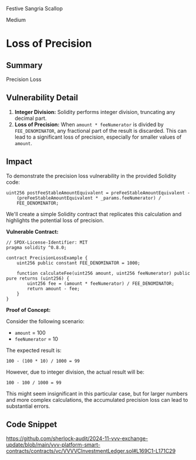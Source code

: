 Festive Sangria Scallop

Medium

# Loss of Precision

## Summary
Precision Loss 

## Vulnerability Detail
1. **Integer Division:** Solidity performs integer division, truncating any decimal part.
2. **Loss of Precision:** When `amount * feeNumerator` is divided by `FEE_DENOMINATOR`, any fractional part of the result is discarded. This can lead to a significant loss of precision, especially for smaller values of `amount`.

## Impact
To demonstrate the precision loss vulnerability in the provided Solidity code:

```solidity
uint256 postFeeStableAmountEquivalent = preFeeStableAmountEquivalent -
    (preFeeStableAmountEquivalent * _params.feeNumerator) /
    FEE_DENOMINATOR;
```

We'll create a simple Solidity contract that replicates this calculation and highlights the potential loss of precision. 

**Vulnerable Contract:**

```solidity
// SPDX-License-Identifier: MIT
pragma solidity ^0.8.0;

contract PrecisionLossExample {
    uint256 public constant FEE_DENOMINATOR = 1000;

    function calculateFee(uint256 amount, uint256 feeNumerator) public pure returns (uint256) {
        uint256 fee = (amount * feeNumerator) / FEE_DENOMINATOR;
        return amount - fee;
    }
}
```



**Proof of Concept:**

Consider the following scenario:
* `amount` = 100
* `feeNumerator` = 10

The expected result is:
```
100 - (100 * 10) / 1000 = 99
```

However, due to integer division, the actual result will be:
```
100 - 100 / 1000 = 99
```

This might seem insignificant in this particular case, but for larger numbers and more complex calculations, the accumulated precision loss can lead to substantial errors.

## Code Snippet
https://github.com/sherlock-audit/2024-11-vvv-exchange-update/blob/main/vvv-platform-smart-contracts/contracts/vc/VVVVCInvestmentLedger.sol#L169C1-L171C29

